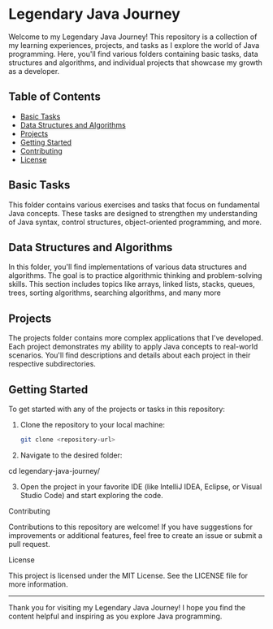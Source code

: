 # Legendary Java Journey

Welcome to my Legendary Java Journey! This repository is a collection of my learning experiences, projects, and tasks as I explore the world of Java programming. Here, you'll find various folders containing basic tasks, data structures and algorithms, and individual projects that showcase my growth as a developer.

## Table of Contents

- [Basic Tasks](#basic-tasks)
- [Data Structures and Algorithms](#data-structures-and-algorithms)
- [Projects](#projects)
- [Getting Started](#getting-started)
- [Contributing](#contributing)
- [License](#license)

## Basic Tasks

This folder contains various exercises and tasks that focus on fundamental Java concepts. These tasks are designed to strengthen my understanding of Java syntax, control structures, object-oriented programming, and more.

## Data Structures and Algorithms

In this folder, you'll find implementations of various data structures and algorithms. The goal is to practice algorithmic thinking and problem-solving skills. This section includes topics like arrays, linked lists, stacks, queues, trees, sorting algorithms, searching algorithms, and many more

## Projects

The projects folder contains more complex applications that I've developed. Each project demonstrates my ability to apply Java concepts to real-world scenarios. You'll find descriptions and details about each project in their respective subdirectories.

## Getting Started

To get started with any of the projects or tasks in this repository:

1. Clone the repository to your local machine:
   ```bash
   git clone <repository-url>

2. Navigate to the desired folder:

cd legendary-java-journey/<folder-name>


3. Open the project in your favorite IDE (like IntelliJ IDEA, Eclipse, or Visual Studio Code) and start exploring the code.



Contributing

Contributions to this repository are welcome! If you have suggestions for improvements or additional features, feel free to create an issue or submit a pull request.

License

This project is licensed under the MIT License. See the LICENSE file for more information.


---

Thank you for visiting my Legendary Java Journey! I hope you find the content helpful and inspiring as you explore Java programming.
